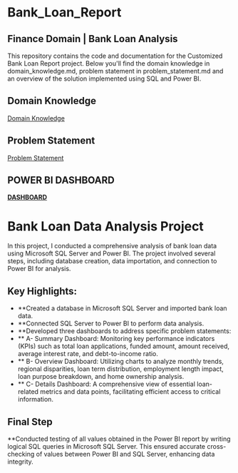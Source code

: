 # **Bank_Loan_Report**

## Finance Domain | Bank Loan Analysis

This repository contains the code and documentation for the Customized Bank Loan Report project. Below you'll find the domain knowledge in domain_knowledge.md, problem statement in problem_statement.md and an overview of the solution implemented using SQL and Power BI.

## Domain Knowledge
[Domain Knowledge](https://github.com/Ankit-vik-singh/Bank_Loan_Data_Analysis-SQL-POWER-BI/blob/5e3c68821e8d2202c42f7d8fa096299daeb323e5/Domain%20Knowledge.md)

## Problem Statement
[Problem Statement](https://github.com/Ankit-vik-singh/Bank_Loan_Data_Analysis-SQL-POWER-BI/blob/5e3c68821e8d2202c42f7d8fa096299daeb323e5/problem%20Statement.md)

## POWER BI DASHBOARD
[**DASHBOARD**](https://app.powerbi.com/view?r=eyJrIjoiMGFhZWE3M2EtZTI5OC00OGVjLWIzYzAtMWFmMTk5YTI2YjNhIiwidCI6ImViZWQxNGJhLTMxNzEtNDk5Ni1iN2FiLTY1OWMzZGMwZWMzMyJ9)

# Bank Loan Data Analysis Project

In this project, I conducted a comprehensive analysis of bank loan data using Microsoft SQL Server and Power BI. The project involved several steps, including database creation, data importation, and connection to Power BI for analysis.

## Key Highlights:

- **Created a database in Microsoft SQL Server and imported bank loan data.
- **Connected SQL Server to Power BI to perform data analysis.
- **Developed three dashboards to address specific problem statements:
- ** A- Summary Dashboard: Monitoring key performance indicators (KPIs) such as total loan applications, funded amount, amount received, average interest rate, and debt-to-income ratio.
- ** B- Overview Dashboard: Utilizing charts to analyze monthly trends, regional disparities, loan term distribution, employment length impact, loan purpose breakdown, and home ownership analysis.
- ** C- Details Dashboard: A comprehensive view of essential loan-related metrics and data points, facilitating efficient access to critical information.

## Final Step

**Conducted testing of all values obtained in the Power BI report by writing logical SQL queries in Microsoft SQL Server. This ensured accurate cross-checking of values between Power BI and SQL Server, enhancing data integrity.













